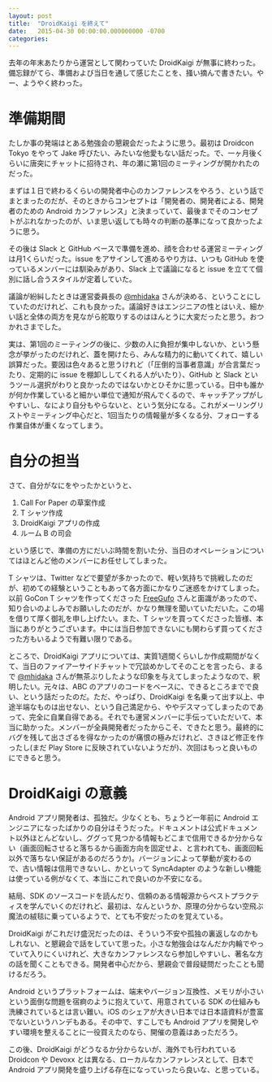 ```yaml
---
layout: post
title:  "DroidKaigi を終えて"
date:   2015-04-30 00:00:00.000000000 -0700
categories: 
---
```


去年の年末あたりから運営として関わっていた DroidKaigi が無事に終わった。備忘録がてら、準備および当日を通して感じたことを、掻い摘んで書きたい。やー、ようやく終わった。

<!-- more -->

# 準備期間
たしか事の発端はとある勉強会の懇親会だったように思う。最初は Droidcon Tokyo をやって Jake 呼びたい、みたいな他愛もない話だった。で、一ヶ月後くらいに唐突にチャットに招待され、年の瀬に第1回のミーティングが開かれたのだった。

まずは１日で終わるくらいの開発者中心のカンファレンスをやろう、という話でまとまったのだが、そのときからコンセプトは「開発者の、開発者による、開発者のための Android カンファレンス」と決まっていて、最後までそのコンセプトがぶれなかったのが、いま思い返しても時々の判断の基準になって良かったように思う。

その後は Slack と GitHub ベースで準備を進め、顔を合わせる運営ミーティングは月1くらいだった。issue をアサインして進めるやり方は、いつも GitHub を使っているメンバーには馴染みがあり、Slack 上で議論になると issue を立てて個別に話し合うスタイルが定着していた。

議論が紛糾したときは運営委員長の [@mhidaka](https://twitter.com/mhidaka) さんが決める、ということにしていたのだけれど、これも良かった。議論好きはエンジニアの性とはいえ、細かい話と全体の両方を見ながら舵取りするのはほんとうに大変だったと思う。おつかれさまでした。

実は、第1回のミーティングの後に、少数の人に負担が集中しないか、という懸念が挙がったのだけれど、蓋を開けたら、みんな精力的に動いてくれて、嬉しい誤算だった。要因は色々あると思うけれど（「圧倒的当事者意識」が合言葉だったり、定期的に issue を棚卸ししてくれる人がいたり）、GitHub と Slack というツール選択がわりと良かったのではないかとひそかに思っている。日中も誰かが何か作業していると細かい単位で通知が飛んでくるので、キャッチアップがしやすいし、なにより自分もやらないと、という気分になる。これがメーリングリストやミーティング中心だと、1回当たりの情報量が多くなる分、フォローする作業自体が重くなってしまう。

# 自分の担当
さて、自分がなにをやったかというと、

1. Call For Paper の草案作成
2. T シャツ作成
3. DroidKaigi アプリの作成
4. ルーム B の司会

という感じで、準備の方にだいぶ時間を割いた分、当日のオペレーションについてはほとんど他のメンバーにお任せしてしまった。

T シャツは、Twitter などで要望が多かったので、軽い気持ちで挑戦したのだが、初めての経験ということもあって各方面にかなりご迷惑をかけてしまった。以前 GoCon T シャツを作ってくださった [FreeGufo](https://www.freegufo.com/) さんと面識があったので、知り合いのよしみでお願いしたのだが、かなり無理を聞いていただいた。この場を借りて厚く御礼を申し上げたい。また、T シャツを買ってくださった皆様、本当にありがとうございます。中には当日参加できないにも関わらず買ってくださった方もいるようで有難い限りである。

ところで、DroidKaigi アプリについては、実質1週間くらいしか作成期間がなくて、当日のファイアーサイドチャットで冗談めかしてそのことを言ったら、まるで [@mhidaka](https://twitter.com/mhidaka) さんが無茶ぶりしたような印象を与えてしまったようなので、釈明したい。元々は、ABC のアプリのコードをベースに、できるところまでで良い、という話だったのだ。ただ、やっぱり、DroidKaigi を名乗って出す以上、中途半端なものは出せない、という自己満足から、ややデスマってしまったのであって、完全に自業自得である。それでも運営メンバーに手伝っていただいて、本当に助かった。メンバーが全員開発者だったからこそ、できたと思う。最終的にバグを残して出さざるを得なかったのが痛恨の極みだけれど、さきほど修正を作ったし(まだ Play Store に反映されていないようだが)、次回はもっと良いものにできると思う。

# DroidKaigi の意義
Android アプリ開発者は、孤独だ。少なくとも、ちょうど一年前に Android エンジニアになったばかりの自分はそうだった。ドキュメントは公式ドキュメント以外ほとんどないし、ググって見つかる情報もどこまで信用できるか分からない（画面回転させると落ちるから画面方向を固定せよ、と言われても、画面回転以外で落ちない保証があるのだろうか)。バージョンによって挙動が変わるので、古い情報は信用できないし、かといって SyncAdapter のような新しい機能は使っている例がなくて、本当にこれで良いのか不安になる。

結局、SDK のソースコードを読んだり、信頼のある情報源からベストプラクティスを学んでいくのだけれど、最初は、なんというか、原理の分からない空飛ぶ魔法の絨毯に乗っているようで、とても不安だったのを覚えている。

DroidKaigi がこれだけ盛況だったのは、そういう不安や孤独の裏返しなのかもしれない、と懇親会で話をしていて思った。小さな勉強会はなんだか内輪でやっていて入りにくいけれど、大きなカンファレンスなら参加しやすいし、著名な方の話を聞くこともできる。開発者中心だから、懇親会で普段疑問だったことも聞けるだろう。

Android というプラットフォームは、端末やバージョン互換性、メモリが小さいという面倒な問題を宿痾のように抱えていて、用意されている SDK の仕組みも洗練されているとは言い難い。iOS のシェアが大きい日本では日本語資料が豊富でないというハンデもある。その中で、すこしでも Android アプリを開発しやすい環境を整えることに一役買えたのなら、開催の意義はあっただろう。

この後、DroidKaigi がどうなるか分からないが、海外でも行われている Droidcon や Devoxx とは異なる、ローカルなカンファレンスとして、日本で Android アプリ開発を盛り上げる存在になっていったら良いな、と思っている。